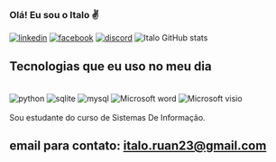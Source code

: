 ### Olá! Eu sou o Italo ✌️
[![linkedin](https://img.shields.io/badge/LinkedIn-0077B5?style=for-the-badge&logo=linkedin&logoColor=white)](https://www.linkedin.com/in/italo-ruan-batista-costa-71a024232/)
[![facebook](https://img.shields.io/badge/Facebook-1877F2?style=for-the-badge&logo=facebook&logoColor=white)](https://www.facebook.com/italo.ruan.7564)
[![discord](https://img.shields.io/badge/Discord-7289DA?style=for-the-badge&logo=discord&logoColor=white)](https://discord.com/channels/@me)
![Italo GitHub stats](https://github-readme-stats.vercel.app/api?username=italouni1&show_icons=true&theme=dracula)

## Tecnologias que eu uso no meu dia

<div style="display: inline_block"><br/>
  <img align="center" alt="python" src="https://img.shields.io/badge/Python-3776AB?style=for-the-badge&logo=python&logoColor=white"/>
  <img align="center" alt="sqlite" src="https://img.shields.io/badge/SQLite-07405E?style=for-the-badge&logo=sqlite&logoColor=white"/>
  <img align="center" alt="mysql" src="https://img.shields.io/badge/MySQL-00000F?style=for-the-badge&logo=mysql&logoColor=white"/>
  <img align="center" alt="Microsoft word" src="https://img.shields.io/badge/Microsoft_Word-2B579A?style=for-the-badge&logo=microsoft-word&logoColor=white"/>
  <img align="center" alt="Microsoft visio" src="https://img.shields.io/badge/Microsoft_Visio-3955A3?style=for-the-badgee&logo=microsoft-visio&logoColor=white"/>
<div><br/>
Sou estudante do curso de Sistemas De Informação.

## email para contato: italo.ruan23@gmail.com
